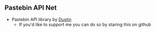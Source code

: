 ## Pastebin API Net
  - Pastebin API library by [Dustin](https://github.com/Dustin21335)
	- If you'd like to support me you can do so by staring this on github